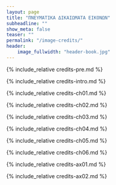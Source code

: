 ```yaml
---
layout: page
title: "ΠΝΕΥΜΑΤΙΚΑ ΔΙΚΑΙΩΜΑΤΑ ΕΙΚΟΝΩΝ"
subheadline: ""
show_meta: false
teaser: ""
permalink: "/image-credits/"
header:
    image_fullwidth: "header-book.jpg"
---
```


{% include_relative credits-pre.md %}

{% include_relative credits-intro.md %}

{% include_relative credits-ch01.md %}

{% include_relative credits-ch02.md %}

{% include_relative credits-ch03.md %}

{% include_relative credits-ch04.md %}

{% include_relative credits-ch05.md %}

{% include_relative credits-ch06.md %}

{% include_relative credits-ax01.md %}

{% include_relative credits-ax02.md %}
